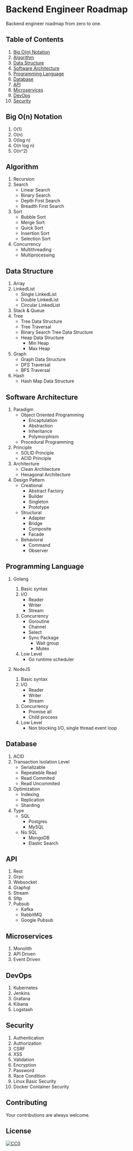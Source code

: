 # Backend Engineer Roadmap

Backend engineer roadmap from zero to one.

## Table of Contents

  1. [Big O(n) Notation](#big-on-notation)
  2. [Algorithm](#algorithm)
  3. [Data Structure](#data-structure)
  4. [Software Architecture](#software-architecture)
  5. [Programming Language](#programming-language)
  6. [Database](#database)
  7. [API](#api)
  8. [Microservices](#microservices)
  9. [DevOps](#devops)
  10. [Security](#cases)

## Big O(n) Notation

  1. O(1)
  2. O(n)
  3. O(log n)
  4. O(n log n)
  5. O(n^2)

## Algorithm

  1. Recursion
  2. Search 
      - Linear Search
      - Binary Search
      - Depth First Search
      - Breadth First Search
  3. Sort
      - Bubble Sort
      - Merge Sort
      - Quick Sort
      - Insertion Sort
      - Selection Sort
  4. Concurrency
      - Multithreading
      - Multiprocessing

## Data Structure

  1. Array
  2. LinkedList
      - Single LinkedList
      - Double LinkedList
      - Circular LinkedList
  3. Stack & Queue
  4. Tree
      - Tree Data Structure
      - Tree Traversal
      - Binary Search Tree Data Structure
      - Heap Data Structure
        - Min Heap
        - Max Heap
  5. Graph
      - Graph Data Structure
      - DFS Traversal
      - BFS Traversal
  6. Hash
      - Hash Map Data Structure

## Software Architecture

  1. Paradigm
      - Object Oriented Programming
        - Encaptulation
        - Abstraction
        - Inheritance
        - Polymorphism
      - Procedural Programming
  2. Principle
      - SOLID Principle
      - ACID Principle
  3. Architecture
      - Clean Architecture
      - Hexagonal Architecture
  4. Design Pattern
      - Creational
          - Abstract Factory
          - Builder
          - Singleton
          - Prototype
      - Structural
          - Adapter
          - Bridge
          - Composite
          - Facade
      - Behavioral
          - Command
          - Observer

## Programming Language

  1. Golang
      1. Basic syntax
      2. I/O
          - Reader
          - Writer
          - Stream
      3. Concurrency
          - Goroutine
          - Channel
          - Select
          - Sync Package
            - Wait group
            - Mutex
      4. Low Level
          - Go runtime scheduler

  2. NodeJS
      1. Basic syntax
      2. I/O
          - Reader
          - Writer
          - Stream
      4. Concurrency
          - Promise all
          - Child process
      5. Low Level
          - Non blocking I/O, single thread event loop

## Database

  1. ACID
  2. Transaction Isolation Level
      - Serializable
      - Repeateble Read
      - Read Commited
      - Read Uncommited
  3. Optimization
      - Indexing
      - Replication
      - Sharding
  4. Type
      - SQL
          - Postgres
          - MySQL
      - No SQL
          - MongoDB
          - Elastic Search

## API

  1. Rest
  2. Grpc
  3. Websocket
  4. Graphql
  5. Stream
  6. Sftp
  7. Pubsub
      - Kafka
      - RabbitMQ
      - Google Pubsub

## Microservices    

  1. Monolith
  2. API Driven
  3. Event Driven

## DevOps    

  1. Kubernetes
  2. Jenkins
  3. Grafana
  4. Kibana
  5. Logstash

## Security    

  1. Authentication
  2. Authorization
  3. CSRF
  4. XSS
  5. Validation
  6. Encryption
  7. Password
  8. Race Condition
  9. Linux Basic Security
  10. Docker Container Security

## Contributing

Your contributions are always welcome.

## License

[![CC0](https://i.creativecommons.org/p/zero/1.0/88x31.png)](https://creativecommons.org/publicdomain/zero/1.0/)
